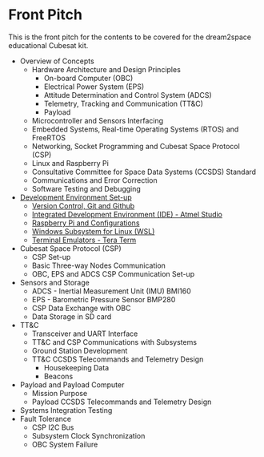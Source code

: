 # Front Pitch

This is the front pitch for the contents to be covered for the dream2space educational Cubesat kit.

- Overview of Concepts
  - Hardware Architecture and Design Principles
    - On-board Computer (OBC)
    - Electrical Power System (EPS)
    - Attitude Determination and Control System (ADCS)
    - Telemetry, Tracking and Communication (TT&C)
    - Payload
  - Microcontroller and Sensors Interfacing
  - Embedded Systems, Real-time Operating Systems (RTOS) and FreeRTOS
  - Networking, Socket Programming and Cubesat Space Protocol (CSP)
  - Linux and Raspberry Pi
  - Consultative Committee for Space Data Systems (CCSDS) Standard
  - Communications and Error Correction
  - Software Testing and Debugging
- [Development Environment Set-up](02-development_setup.md)
  - [Version Control, Git and Github](./02-development_setup.md#version-control--git-and-github)
  - [Integrated Development Environment (IDE) - Atmel Studio](./02-development_setup.md#integrated-development-environment--ide----atmel-studio)
  - [Raspberry Pi and Configurations](./02-development_setup.md#raspberry-pi-and-configurations)
  - [Windows Subsystem for Linux (WSL)](./02-development_setup.md#windows-subsystem-for-linux--wsl-)
  - [Terminal Emulators - Tera Term](./02-development_setup.md#terminal-emurs---tera-term)
- Cubesat Space Protocol (CSP)
  - CSP Set-up
  - Basic Three-way Nodes Communication
  - OBC, EPS and ADCS CSP Communication Set-up
- Sensors and Storage
  - ADCS - Inertial Measurement Unit (IMU) BMI160
  - EPS - Barometric Pressure Sensor BMP280
  - CSP Data Exchange with OBC
  - Data Storage in SD card
- TT&C
  - Transceiver and UART Interface
  - TT&C and CSP Communications with Subsystems
  - Ground Station Development
  - TT&C CCSDS Telecommands and Telemetry Design
    - Housekeeping Data
    - Beacons
- Payload and Payload Computer
  - Mission Purpose
  - Payload CCSDS Telecommands and Telemetry Design
- Systems Integration Testing
- Fault Tolerance
  - CSP I2C Bus
  - Subsystem Clock Synchronization
  - OBC System Failure

<!---


- [Front Pitch](#front-pitch)
  - [Overview of Concepts](#overview-of-concepts)
    - [Hardware Architecture and Design Principles](#hardware-architecture-and-design-principles)
      - [On-board Computer (OBC)](#on-board-computer--obc-)
      - [Electrical Power System (EPS)](#electrical-power-system--eps-)
      - [Attitude Determination and Control System (ADCS)](#attitude-determination-and-control-system--adcs-)
      - [Telemetry, Tracking and Communication (TT&C)](#telemetry--tracking-and-communication--tt-c-)
      - [Payload](#payload)
    - [Microcontroller and Sensors Interfacing](#microcontroller-and-sensors-interfacing)
    - [Embedded Systems, Real-time Operating Systems (RTOS) and FreeRTOS](#embedded-systems--real-time-operating-systems--rtos--and-freertos)
    - [Networking, Socket Programming and Cubesat Space Protocol (CSP)](#networking--socket-programming-and-cubesat-space-protocol--csp-)
    - [Linux and Raspberry Pi](#linux-and-raspberry-pi)
    - [Consultative Committee for Space Data Systems (CCSDS) Standard](#consultative-committee-for-space-data-systems--ccsds--standard)
    - [Communications and Error Correction](#communications-and-error-correction)
    - [Software Testing and Debugging](#software-testing-and-debugging)
  - [Development Environment Set-up](#development-environment-set-up)
    - [Version Control, Git and Github](#version-control--git-and-github)
    - [Integrated Development Environment (IDE) - Atmel Studio](#integrated-development-environment--ide----atmel-studio)
    - [Raspberry Pi and Configurations](#raspberry-pi-and-configurations)
    - [Windows Subsystem for Linux (WSL)](#windows-subsystem-for-linux--wsl-)
    - [Terminal Emulators - Tera Term](#terminal-emulators---tera-term)
  - [Cubesat Space Protocol (CSP)](#cubesat-space-protocol--csp-)
    - [CSP Set-up](#csp-set-up)
    - [Basic Three-way Nodes Communication](#basic-three-way-nodes-communication)
    - [OBC, EPS and ADCS CSP Communication Set-up](#obc--eps-and-adcs-csp-communication-set-up)
  - [Sensors and Storage](#sensors-and-storage)
    - [ADCS - Inertial Measurement Unit (IMU) BMI160](#adcs---inertial-measurement-unit--imu--bmi160)
    - [EPS - Barometric Pressure Sensor BMP280](#eps---barometric-pressure-sensor-bmp280)
    - [CSP Data Exchange with OBC](#csp-data-exchange-with-obc)
    - [Data Storage in SD card](#data-storage-in-sd-card)
  - [TT&C](#tt-c)
    - [Transceiver and UART Interface](#transceiver-and-uart-interface)
    - [TT&C and CSP Communications with Subsystems](#tt-c-and-csp-communications-with-subsystems)
    - [Ground Station Development](#ground-station-development)
    - [TT&C CCSDS Telecommands and Telemetry Design](#tt-c-ccsds-telecommands-and-telemetry-design)
      - [Housekeeping Data](#housekeeping-data)
      - [Beacons](#beacons)
  - [Payload and Payload Computer](#payload-and-payload-computer)
    - [Mission Purpose](#mission-purpose)
    - [Payload CCSDS Telecommands and Telemetry Design](#payload-ccsds-telecommands-and-telemetry-design)
  - [Systems Integration Testing](#systems-integration-testing)
  - [Fault Tolerance](#fault-tolerance)
    - [CSP I2C Bus](#csp-i2c-bus)
    - [Subsystem Clock Synchronization](#subsystem-clock-synchronization)
    - [OBC System Failure](#obc-system-failure)

## Overview of Concepts

### Hardware Architecture and Design Principles

#### On-board Computer (OBC)

#### Electrical Power System (EPS)

#### Attitude Determination and Control System (ADCS)

#### Telemetry, Tracking and Communication (TT&C)

#### Payload

### Microcontroller and Sensors Interfacing

### Embedded Systems, Real-time Operating Systems (RTOS) and FreeRTOS

### Networking, Socket Programming and Cubesat Space Protocol (CSP)

### Linux and Raspberry Pi

### Consultative Committee for Space Data Systems (CCSDS) Standard

### Communications and Error Correction

### Software Testing and Debugging

## Development Environment Set-up

### Version Control, Git and Github

### Integrated Development Environment (IDE) - Atmel Studio

### Raspberry Pi and Configurations

### Windows Subsystem for Linux (WSL)

### Terminal Emulators - Tera Term

## Cubesat Space Protocol (CSP)

### CSP Set-up

### Basic Three-way Nodes Communication

### OBC, EPS and ADCS CSP Communication Set-up

## Sensors and Storage

### ADCS - Inertial Measurement Unit (IMU) BMI160

### EPS - Barometric Pressure Sensor BMP280

### CSP Data Exchange with OBC

### Data Storage in SD card

## TT&C

### Transceiver and UART Interface

### TT&C and CSP Communications with Subsystems

### Ground Station Development

### TT&C CCSDS Telecommands and Telemetry Design

#### Housekeeping Data

#### Beacons

## Payload and Payload Computer

### Mission Purpose

### Payload CCSDS Telecommands and Telemetry Design

## Systems Integration Testing

## Fault Tolerance

### CSP I2C Bus

### Subsystem Clock Synchronization

### OBC System Failure
-->

